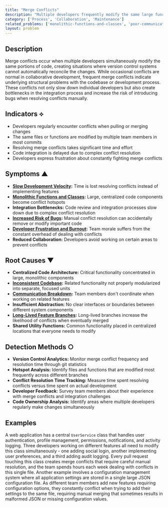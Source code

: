 ```yaml
---
title: "Merge Conflicts"
description: "Multiple developers frequently modify the same large functions or files, creating version control conflicts that slow development."
category: ['Process', 'Collaboration', 'Maintenance']
related_problems: ['monolithic-functions-and-classes', 'poor-communication', 'high-coupling-low-cohesion']
layout: problem
---
```


## Description

Merge conflicts occur when multiple developers simultaneously modify the same portions of code, creating situations where version control systems cannot automatically reconcile the changes. While occasional conflicts are normal in collaborative development, frequent merge conflicts indicate underlying structural problems with the codebase or development process. These conflicts not only slow down individual developers but also create bottlenecks in the integration process and increase the risk of introducing bugs when resolving conflicts manually.

## Indicators ⟡
- Developers regularly encounter conflicts when pulling or merging changes
- The same files or functions are modified by multiple team members in most commits
- Resolving merge conflicts takes significant time and effort
- Code integration is delayed due to complex conflict resolution
- Developers express frustration about constantly fighting merge conflicts

## Symptoms ▲
- **[Slow Development Velocity](slow-development-velocity.md):** Time is lost resolving conflicts instead of implementing features
- **[Monolithic Functions and Classes](monolithic-functions-and-classes.md):** Large, centralized code components become conflict hotspots
- **Integration Bottlenecks:** Code review and integration processes slow down due to complex conflict resolution
- **[Increased Risk of Bugs](increased-risk-of-bugs.md):** Manual conflict resolution can accidentally remove or modify important code
- **[Developer Frustration and Burnout](developer-frustration-and-burnout.md):** Team morale suffers from the constant overhead of dealing with conflicts
- **Reduced Collaboration:** Developers avoid working on certain areas to prevent conflicts

## Root Causes ▼
- **Centralized Code Architecture:** Critical functionality concentrated in large, monolithic components
- **[Inconsistent Codebase](inconsistent-codebase.md):** Related functionality not properly modularized into separate, focused units
- **[Communication Breakdown](communication-breakdown.md):** Team members don't coordinate when working on related features
- **Insufficient Abstraction:** No clear interfaces or boundaries between different system components
- **[Long-Lived Feature Branches](long-lived-feature-branches.md):** Long-lived branches increase the likelihood of conflicts when eventually merged
- **Shared Utility Functions:** Common functionality placed in centralized locations that everyone needs to modify

## Detection Methods ○
- **Version Control Analytics:** Monitor merge conflict frequency and resolution time through git statistics
- **Hotspot Analysis:** Identify files and functions that are modified most frequently across different branches
- **Conflict Resolution Time Tracking:** Measure time spent resolving conflicts versus time spent on actual development
- **Developer Feedback:** Survey team members about their experience with merge conflicts and integration challenges
- **Code Ownership Analysis:** Identify areas where multiple developers regularly make changes simultaneously

## Examples

A web application has a central `UserService` class that handles user authentication, profile management, permissions, notifications, and activity logging. Three developers working on different features all need to modify this class simultaneously - one adding social login, another implementing user preferences, and a third adding audit logging. Every pull request touching this class creates merge conflicts that require careful manual resolution, and the team spends hours each week dealing with conflicts in this single file. Another example involves a configuration management system where all application settings are stored in a single large JSON configuration file. As different team members add new features requiring configuration options, they constantly conflict when trying to add their settings to the same file, requiring manual merging that sometimes results in malformed JSON or missing configuration values.